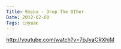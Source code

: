 ```yaml
---
Title: Emika - Drop The Other
Date: 2012-02-08
Tags: слушаю
---
```


http://youtube.com/watch?v=7bJyaCRXhjM
